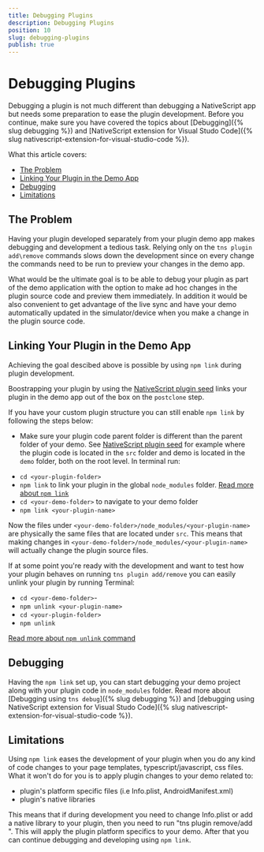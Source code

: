 ```yaml
---
title: Debugging Plugins
description: Debugging Plugins
position: 10
slug: debugging-plugins
publish: true
---
```


# Debugging Plugins

Debugging a plugin is not much different than debugging a NativeScript app but needs some preparation to ease the plugin development. Before you continue, make sure you have covered the topics about [Debugging]({% slug debugging %}) and [NativeScript extension for Visual Studo Code]({% slug nativescript-extension-for-visual-studio-code %}). 

What this article covers:

* [The Problem](#Theproblem)
* [Linking Your Plugin in the Demo App](#Linkingyourplugininthedemoapp)
* [Debugging](#Debugging)
* [Limitations](#Limitations)

##  <a name='Theproblem'></a>The Problem

Having your plugin developed separately from your plugin demo app makes debugging and development a tedious task. Relying only on the `tns plugin add\remove` commands slows down the development since on every change the commands need to be run to preview your changes in the demo app.

What would be the ultimate goal is to be able to debug your plugin as part of the demo application with the option to make ad hoc changes in the plugin source code and preview them immediately. In addition it would be also convenient to get advantage of the live sync and have your demo automatically updated in the simulator/device when you make a change in the plugin source code.

##  <a name='Linkingyourplugininthedemoapp'></a>Linking Your Plugin in the Demo App

Achieving the goal descibed above is possible by using `npm link` during plugin development. 

Boostrapping your plugin by using the [NativeScript plugin seed](https://github.com/NativeScript/nativescript-plugin-seed) links your plugin in the demo app out of the box on the `postclone` step. 

If you have your custom plugin structure you can still enable `npm link` by following the steps below:
- Make sure your plugin code parent folder is different than the parent folder of your demo. See  [NativeScript plugin seed](https://github.com/NativeScript/nativescript-plugin-seed) for example where the plugin code is located in the `src` folder and demo is located in the `demo` folder, both on the root level. In terminal run:
* `cd <your-plugin-folder>`
* `npm link` to link your plugin in the global `node_modules` folder. [Read more about `npm link`](https://docs.npmjs.com/cli/link)
* `cd <your-demo-folder>` to navigate to your demo folder
* `npm link <your-plugin-name>`

Now the files under `<your-demo-folder>/node_modules/<your-plugin-name>` are physically the same files that are located under `src`. This means that making changes in `<your-demo-folder>/node_modules/<your-plugin-name>` will actually change the plugin source files. 

If at some point you're ready with the development and want to test how your plugin behaves on running `tns plugin add/remove` you can easily unlink your plugin by running Terminal:
* `cd <your-demo-folder>`-
* `npm unlink <your-plugin-name>`
* `cd <your-plugin-folder>`
* `npm unlink`

[Read more about `npm unlink` command](https://www.npmjs.com/browse/keyword/unlink)

##  <a name='Debugging'></a>Debugging

Having the `npm link` set up, you can start debugging your demo project along with your plugin code in `node_modules` folder. Read more about [Debugging using `tns debug`]({% slug debugging %}) and [debugging using NativeScript extension for Visual Studo Code]({% slug nativescript-extension-for-visual-studio-code %}).

##  <a name='Limitations'></a>Limitations

Using `npm link` eases the development of your plugin when you do any kind of code changes to your page templates, typescript/javascript, css files. What it won't do for you is to apply plugin changes to your demo related to:

* plugin's platform specific files (i.e Info.plist, AndroidManifest.xml)
* plugin's native libraries

This means that if during development you need to change Info.plist or add a native library to your plugin, then you need to run "tns plugin remove/add <your-plugin-name>". This will apply the plugin platform specifics to your demo. After that you can continue debugging and developing using `npm link`.
